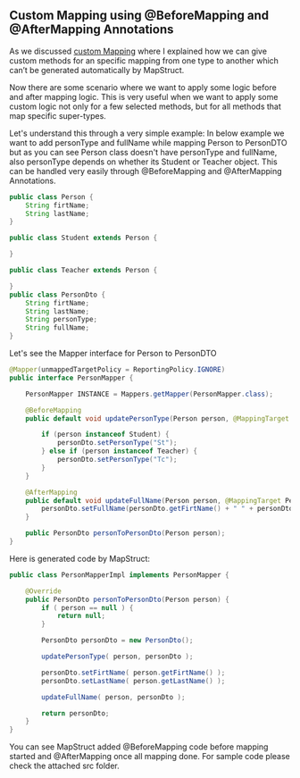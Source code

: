 ## Custom Mapping using @BeforeMapping and @AfterMapping Annotations

As we discussed [custom Mapping](../customMethodMapping) where I explained how we can give custom methods for an specific mapping from one type to another which can’t be generated automatically by MapStruct.

Now there are some scenario where we want to apply some logic before and after mapping logic. This is very useful when we want to apply some custom logic not only for a few selected methods, but for all methods that map specific super-types. 

Let's understand this through a very simple example: In below example we want to add personType and fullName while mapping Person to PersonDTO but as you can see Person class doesn't have personType and fullName, also personType depends on whether its Student or Teacher object. This can be handled very easily through @BeforeMapping and @AfterMapping Annotations.

```java
public class Person {
	String firtName;
	String lastName;
}

public class Student extends Person {

}

public class Teacher extends Person {

}
public class PersonDto {
	String firtName;
	String lastName;
	String personType;
	String fullName;
}
```

Let's see the Mapper interface for Person to PersonDTO

```java
@Mapper(unmappedTargetPolicy = ReportingPolicy.IGNORE)
public interface PersonMapper {

	PersonMapper INSTANCE = Mappers.getMapper(PersonMapper.class);

	@BeforeMapping
	public default void updatePersonType(Person person, @MappingTarget PersonDto personDto) {

		if (person instanceof Student) {
			personDto.setPersonType("St");
		} else if (person instanceof Teacher) {
			personDto.setPersonType("Tc");
		}
	}

	@AfterMapping
	public default void updateFullName(Person person, @MappingTarget PersonDto personDto) {
		personDto.setFullName(personDto.getFirtName() + " " + personDto.getLastName());
	}

	public PersonDto personToPersonDto(Person person);
}
```

Here is generated code by MapStruct:

```java
public class PersonMapperImpl implements PersonMapper {

    @Override
    public PersonDto personToPersonDto(Person person) {
        if ( person == null ) {
            return null;
        }

        PersonDto personDto = new PersonDto();

        updatePersonType( person, personDto );

        personDto.setFirtName( person.getFirtName() );
        personDto.setLastName( person.getLastName() );

        updateFullName( person, personDto );

        return personDto;
    }
}
````
You can see MapStruct added @BeforeMapping code before mapping started and @AfterMapping once all mapping done.
For sample code please check the attached src folder.
